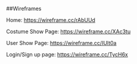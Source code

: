 ##Wireframes

Home: https://wireframe.cc/rAbUUd

Costume Show Page: https://wireframe.cc/XAc3tu

User Show Page: https://wireframe.cc/IUlt0a

Login/Sign up page: https://wireframe.cc/TycH6x
